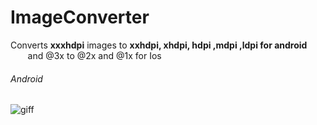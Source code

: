 # ImageConverter

Converts **xxxhdpi** images to **xxhdpi, xhdpi, hdpi ,mdpi ,ldpi  for android**<br>
&nbsp;&nbsp;&nbsp;&nbsp;&nbsp;&nbsp; and @3x to @2x and @1x for Ios<br>
###### Android<br>
![giff](https://user-images.githubusercontent.com/29523816/38813460-a4efa29c-4197-11e8-9123-c463a99f0c68.gif)


